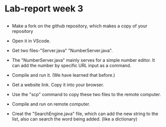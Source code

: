 # Lab-report week 3

##
- Make a fork on the github repository, which makes a copy of your repository
- Open it in VScode.
- Get two files-"Server.java" "NumberServer.java".
- The "NumberServer.java" mainly serves for a simple number editor. It can add the number by specific URL input as a command.
- Compile and run it. (We have learned that before.)
- Get a website link. Copy it into your browser.
- Use the "scp" command to copy these two files to the remote computer.
- Compile and run on remote computer.

- Creat the "SearchEngine.java" file, which can add the new string to the list, also can search the word being added. (like a dictionary)
